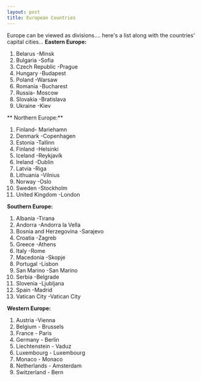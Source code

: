 ```yaml
---
layout: post
title: European Countries
---
```


Europe can be viewed as divisions.... here's a list along with the countries' capital cities... **Eastern Europe:**

1. Belarus -Minsk
2. Bulgaria -Sofia
3. Czech Republic -Prague
4. Hungary -Budapest
5. Poland -Warsaw
6. Romania -Bucharest
7. Russia- Moscow
8. Slovakia -Bratislava
9. Ukraine -Kiev

** Northern Europe:**
1. Finland- Mariehamn
2. Denmark -Copenhagen
3. Estonia -Tallinn
4. Finland -Helsinki
5. Iceland -Reykjavík
6. Ireland -Dublin
7. Latvia -Riga
8. Lithuania -Vilnius
9. Norway -Oslo
10. Sweden -Stockholm
11. United Kingdom -London

**Southern Europe:**
1. Albania -Tirana
2. Andorra -Andorra la Vella
3. Bosnia and Herzegovina -Sarajevo
4. Croatia -Zagreb
5. Greece -Athens
6. Italy -Rome
7. Macedonia -Skopje
8. Portugal -Lisbon
9. San Marino -San Marino
10. Serbia -Belgrade
11. Slovenia -Ljubljana
12. Spain -Madrid
13. Vatican City -Vatican City

**Western Europe:**
1. Austria -Vienna
2. Belgium - Brussels
3. France - Paris
4. Germany - Berlin
5. Liechtenstein - Vaduz
6. Luxembourg - Luxembourg
7. Monaco - Monaco
8. Netherlands - Amsterdam
9. Switzerland - Bern
